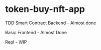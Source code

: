 # token-buy-nft-app

TDD Smart Contract Backend - Almost done

Basic Frontend - Almost Done

Repl - WIP
